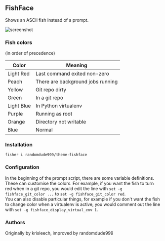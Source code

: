 ## FishFace

Shows an ASCII fish instead of a prompt.

![screenshot](https://cloud.githubusercontent.com/assets/10598847/15026896/6ea5d9ec-1249-11e6-9144-58fccbc28b72.png)

### Fish colors

(in order of precedence)

| Color | Meaning |
| --- | --- |
| Light Red | Last command exited non-zero |
| Peach | There are background jobs running |
| Yellow | Git repo dirty |
| Green | In a git repo |
| Light Blue | In Python virtualenv |
| Purple | Running as root |
| Orange | Directory not writable |
| Blue | Normal |

### Installation

```
fisher i randomdude999/theme-fishface
```

### Configuration

In the beginning of the prompt script, there are some variable definitions. These can customise the colors. For example, if you want the fish to turn red when in a git repo, you would edit the line with `set -g fishface_git_color ...` to `set -g fishface_git_color red`.  
You can also disable particular things, for example if you don't want the fish to change color when a virtualenv is active, you would comment out the line with `set -g fishface_display_virtual_env 1`.

### Authors

Originally by krisleech, improved by randomdude999
